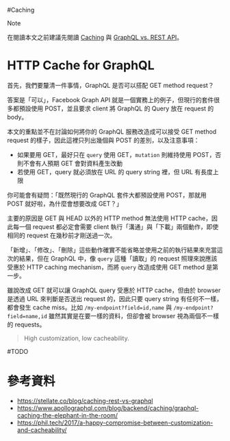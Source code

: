 #Caching 

>[!Note]
>在閱讀本文之前建議先閱讀 [Caching](</System Design/Caching.canvas>) 與 [GraphQL vs. REST API](</Web Development/GraphQL/GraphQL vs. REST API.md>)。

# HTTP Cache for GraphQL

首先，我們要釐清一件事情，GraphQL 是否可以搭配 GET method request？

答案是「可以」，Facebook Graph API 就是一個實務上的例子，但現行的套件很多都預設使用 POST，並且要求 client 將 GraphQL 的 Query 放在 request 的 body。

本文的重點並不在討論如何將你的 GraphQL 服務改造成可以接受 GET method request 的樣子，因此這裡只列出幾個與 POST 的差別，以及注意事項：

- 如果要用 GET，最好只在 `query` 使用 GET，`mutation` 則維持使用 POST，否則不會有人預期 GET 會對資料產生改動
- 若使用 GET，query 就必須放在 URL 的 query string 裡，但 URL 有長度上限

你可能會有疑問：「既然現行的 GraphQL 套件大都預設使用 POST，那就用 POST 就好啦，為什麼會想要改成 GET？」

主要的原因是 GET 與 HEAD 以外的 HTTP method 無法使用 HTTP cache，因此每一個 request 都必定會需要 client 執行「溝通」與「下載」兩個動作，即使相同的 request 在幾秒前才剛送過一次。

「新增」、「修改」、「刪除」這些動作確實不能省略並使用之前的執行結果來充當這次的結果，但在 GraphQL 中，像 `query` 這種「讀取」的 request 照理來說應該受惠於 HTTP caching mechanism，而將 `query` 改造成使用 GET method 是第一步。

雖說改成 GET 就可以讓 GraphQL query 受惠於 HTTP cache，但由於 browser 是透過 URL 來判斷是否送出 request 的，因此只要 query string 有任何不一樣，都會發生 cache miss。比如 `/my-endpoint?field=id,name` 與 `/my-endpoint?field=name,id` 雖然其實是在要一樣的資料，但卻會被 browser 視為兩個不一樣的 requests。

>High customization, low cacheability.

#TODO

# 參考資料

- <https://stellate.co/blog/caching-rest-vs-graphql>
- <https://www.apollographql.com/blog/backend/caching/graphql-caching-the-elephant-in-the-room/>
- <https://phil.tech/2017/a-happy-compromise-between-customization-and-cacheability/>

